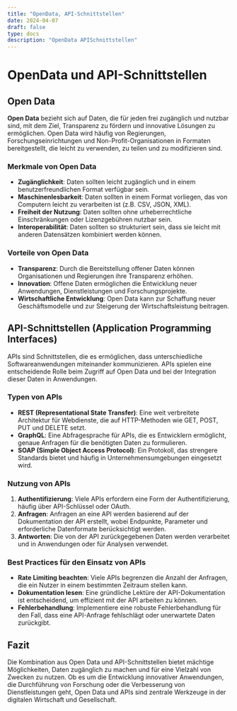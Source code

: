 ```yaml
---
title: "OpenData, API-Schnittstellen"
date: 2024-04-07
draft: false
type: docs
description: "OpenData APISchnittstellen"
---
```


# OpenData und API-Schnittstellen

## Open Data

**Open Data** bezieht sich auf Daten, die für jeden frei zugänglich und nutzbar sind, mit dem Ziel, Transparenz zu fördern und innovative Lösungen zu ermöglichen. Open Data wird häufig von Regierungen, Forschungseinrichtungen und Non-Profit-Organisationen in Formaten bereitgestellt, die leicht zu verwenden, zu teilen und zu modifizieren sind.

### Merkmale von Open Data

- **Zugänglichkeit**: Daten sollten leicht zugänglich und in einem benutzerfreundlichen Format verfügbar sein.
- **Maschinenlesbarkeit**: Daten sollten in einem Format vorliegen, das von Computern leicht zu verarbeiten ist (z.B. CSV, JSON, XML).
- **Freiheit der Nutzung**: Daten sollten ohne urheberrechtliche Einschränkungen oder Lizenzgebühren nutzbar sein.
- **Interoperabilität**: Daten sollten so strukturiert sein, dass sie leicht mit anderen Datensätzen kombiniert werden können.

### Vorteile von Open Data

- **Transparenz**: Durch die Bereitstellung offener Daten können Organisationen und Regierungen ihre Transparenz erhöhen.
- **Innovation**: Offene Daten ermöglichen die Entwicklung neuer Anwendungen, Dienstleistungen und Forschungsprojekte.
- **Wirtschaftliche Entwicklung**: Open Data kann zur Schaffung neuer Geschäftsmodelle und zur Steigerung der Wirtschaftsleistung beitragen.

## API-Schnittstellen (Application Programming Interfaces)

APIs sind Schnittstellen, die es ermöglichen, dass unterschiedliche Softwareanwendungen miteinander kommunizieren. APIs spielen eine entscheidende Rolle beim Zugriff auf Open Data und bei der Integration dieser Daten in Anwendungen.

### Typen von APIs

- **REST (Representational State Transfer)**: Eine weit verbreitete Architektur für Webdienste, die auf HTTP-Methoden wie GET, POST, PUT und DELETE setzt.
- **GraphQL**: Eine Abfragesprache für APIs, die es Entwicklern ermöglicht, genaue Anfragen für die benötigten Daten zu formulieren.
- **SOAP (Simple Object Access Protocol)**: Ein Protokoll, das strengere Standards bietet und häufig in Unternehmensumgebungen eingesetzt wird.

### Nutzung von APIs

1. **Authentifizierung**: Viele APIs erfordern eine Form der Authentifizierung, häufig über API-Schlüssel oder OAuth.
2. **Anfragen**: Anfragen an eine API werden basierend auf der Dokumentation der API erstellt, wobei Endpunkte, Parameter und erforderliche Datenformate berücksichtigt werden.
3. **Antworten**: Die von der API zurückgegebenen Daten werden verarbeitet und in Anwendungen oder für Analysen verwendet.

### Best Practices für den Einsatz von APIs

- **Rate Limiting beachten**: Viele APIs begrenzen die Anzahl der Anfragen, die ein Nutzer in einem bestimmten Zeitraum stellen kann.
- **Dokumentation lesen**: Eine gründliche Lektüre der API-Dokumentation ist entscheidend, um effizient mit der API arbeiten zu können.
- **Fehlerbehandlung**: Implementiere eine robuste Fehlerbehandlung für den Fall, dass eine API-Anfrage fehlschlägt oder unerwartete Daten zurückgibt.

## Fazit

Die Kombination aus Open Data und API-Schnittstellen bietet mächtige Möglichkeiten, Daten zugänglich zu machen und für eine Vielzahl von Zwecken zu nutzen. Ob es um die Entwicklung innovativer Anwendungen, die Durchführung von Forschung oder die Verbesserung von Dienstleistungen geht, Open Data und APIs sind zentrale Werkzeuge in der digitalen Wirtschaft und Gesellschaft.
